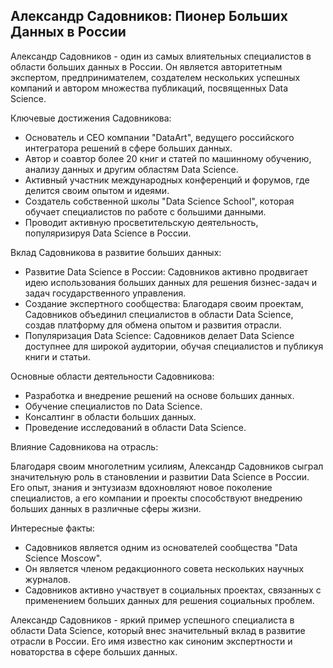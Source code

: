 ## Александр Садовников: Пионер Больших Данных в России

Александр Садовников - один из самых влиятельных специалистов в области больших данных в России. Он является авторитетным экспертом, предпринимателем, создателем нескольких успешных компаний и автором множества публикаций, посвященных Data Science. 

Ключевые достижения Садовникова:

* Основатель и CEO компании "DataArt", ведущего российского интегратора решений в сфере больших данных. 
* Автор и соавтор более 20 книг и статей по машинному обучению, анализу данных и другим областям Data Science. 
* Активный участник международных конференций и форумов, где делится своим опытом и идеями. 
* Создатель собственной школы "Data Science School", которая обучает специалистов по работе с большими данными. 
* Проводит активную просветительскую деятельность, популяризируя Data Science в России.

Вклад Садовникова в развитие больших данных:

* Развитие Data Science в России: Садовников активно продвигает идею использования больших данных для решения бизнес-задач и задач государственного управления. 
* Создание экспертного сообщества: Благодаря своим проектам, Садовников объединил специалистов в области Data Science, создав платформу для обмена опытом и развития отрасли. 
* Популяризация Data Science: Садовников делает Data Science доступнее для широкой аудитории, обучая специалистов и публикуя книги и статьи.

Основные области деятельности Садовникова:

* Разработка и внедрение решений на основе больших данных.
* Обучение специалистов по Data Science.
* Консалтинг в области больших данных.
* Проведение исследований в области Data Science.

Влияние Садовникова на отрасль:

Благодаря своим многолетним усилиям, Александр Садовников сыграл значительную роль в становлении и развитии Data Science в России. Его опыт, знания и энтузиазм вдохновляют новое поколение специалистов, а его компании и проекты способствуют внедрению больших данных в различные сферы жизни.

Интересные факты:

* Садовников является одним из основателей сообщества "Data Science Moscow".
* Он является членом редакционного совета нескольких научных журналов.
* Садовников активно участвует в социальных проектах, связанных с применением больших данных для решения социальных проблем.

Александр Садовников - яркий пример успешного специалиста в области Data Science, который внес значительный вклад в развитие отрасли в России. Его имя известно как синоним экспертности и новаторства в сфере больших данных.